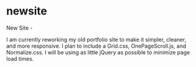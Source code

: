 # newsite
New Site -

I am currently reworking my old portfolio site to make it simpler, cleaner, and more responsive. I plan to include a Grid.css, OnePageScroll.js, and Normalize.css. I will be using as little jQuery as possible to minimize page load times.
